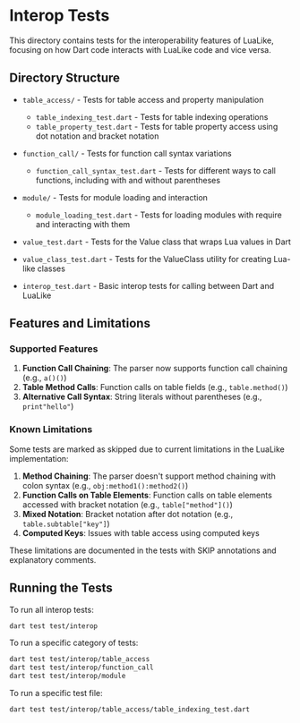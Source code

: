 # Interop Tests

This directory contains tests for the interoperability features of LuaLike, focusing on how Dart code interacts with LuaLike code and vice versa.

## Directory Structure

- `table_access/` - Tests for table access and property manipulation
  - `table_indexing_test.dart` - Tests for table indexing operations
  - `table_property_test.dart` - Tests for table property access using dot notation and bracket notation

- `function_call/` - Tests for function call syntax variations
  - `function_call_syntax_test.dart` - Tests for different ways to call functions, including with and without parentheses

- `module/` - Tests for module loading and interaction
  - `module_loading_test.dart` - Tests for loading modules with require and interacting with them

- `value_test.dart` - Tests for the Value class that wraps Lua values in Dart
- `value_class_test.dart` - Tests for the ValueClass utility for creating Lua-like classes
- `interop_test.dart` - Basic interop tests for calling between Dart and LuaLike

## Features and Limitations

### Supported Features
1. **Function Call Chaining**: The parser now supports function call chaining (e.g., `a()()`)
2. **Table Method Calls**: Function calls on table fields (e.g., `table.method()`)
3. **Alternative Call Syntax**: String literals without parentheses (e.g., `print"hello"`)

### Known Limitations
Some tests are marked as skipped due to current limitations in the LuaLike implementation:

1. **Method Chaining**: The parser doesn't support method chaining with colon syntax (e.g., `obj:method1():method2()`)
2. **Function Calls on Table Elements**: Function calls on table elements accessed with bracket notation (e.g., `table["method"]()`)
3. **Mixed Notation**: Bracket notation after dot notation (e.g., `table.subtable["key"]`)
4. **Computed Keys**: Issues with table access using computed keys

These limitations are documented in the tests with SKIP annotations and explanatory comments.

## Running the Tests

To run all interop tests:

```bash
dart test test/interop
```

To run a specific category of tests:

```bash
dart test test/interop/table_access
dart test test/interop/function_call
dart test test/interop/module
```

To run a specific test file:

```bash
dart test test/interop/table_access/table_indexing_test.dart
```